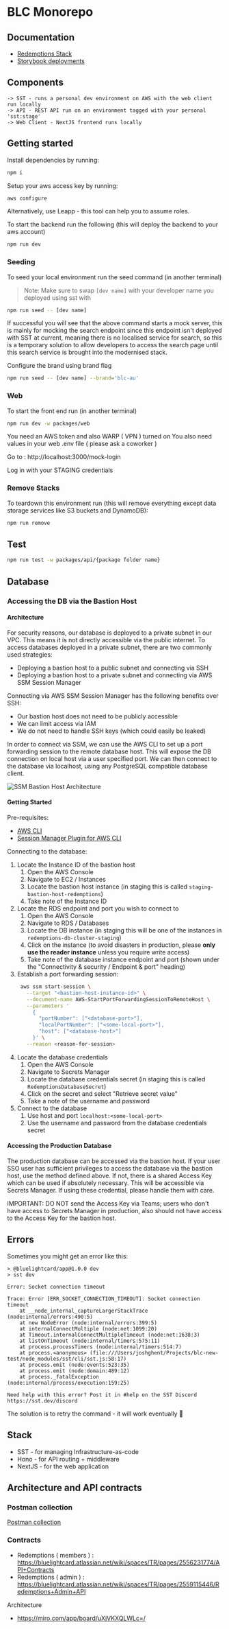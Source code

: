 # BLC Monorepo

## Documentation

- [Redemptions Stack](packages/api/redemptions/README.md)
- [Storybook deployments](docs/StorybookDeployments.md)

## Components

```
-> SST - runs a personal dev environment on AWS with the web client run locally
-> API - REST API run on an environment tagged with your personal 'sst:stage'
-> Web Client - NextJS frontend runs locally
```

## Getting started

Install dependencies by running:

```sh
npm i
```

Setup your aws access key by running:

```sh
aws configure
```

Alternatively, use Leapp - this tool can help you to assume roles.

To start the backend run the following (this will deploy the backend to your aws account)

```sh
npm run dev
```

### Seeding

To seed your local environment run the seed command (in another terminal)

> Note: Make sure to swap `[dev name]` with your developer name you deployed using sst with

```sh
npm run seed -- [dev name]
```

If successful you will see that the above command starts a mock server, this is mainly for mocking the search endpoint since this endpoint isn't deployed with SST at current, meaning there is no localised service for search, so this is a temporary solution to allow developers to access the search page until this search service is brought into the modernised stack.

Configure the brand using brand flag

```sh
npm run seed -- [dev name] --brand='blc-au'
```

### Web

To start the front end run (in another terminal)

```sh
npm run dev -w packages/web
```
You need an AWS token and also WARP ( VPN ) turned on
You also need values in your web .env file ( please ask a coworker )

Go to : http://localhost:3000/mock-login

Log in with your STAGING credentials

### Remove Stacks

To teardown this environment run (this will remove everything except data storage services like S3 buckets and DynamoDB):

```sh
npm run remove
```

## Test

```sh
npm run test -w packages/api/{package folder name}
```

## Database

### Accessing the DB via the Bastion Host

#### Architecture

For security reasons, our database is deployed to a private subnet in our VPC. This means it is not directly accessible via the public internet. To access databases deployed in a private subnet, there are two commonly used strategies:

- Deploying a bastion host to a public subnet and connecting via SSH
- Deploying a bastion host to a private subnet and connecting via AWS SSM Session Manager

Connecting via AWS SSM Session Manager has the following benefits over SSH:

- Our bastion host does not need to be publicly accessible
- We can limit access via IAM
- We do not need to handle SSH keys (which could easily be leaked)

In order to connect via SSM, we can use the AWS CLI to set up a port forwarding session to the remote database host. This will expose the DB connection on local host via a user specified port. We can then connect to the database via localhost, using any PostgreSQL compatible database client.

![SSM Bastion Host Architecture](./.assets/SSM-bastion-host-architecture.png)

#### Getting Started

Pre-requisites:

- [AWS CLI](https://aws.amazon.com/cli/)
- [Session Manager Plugin for AWS CLI](https://docs.aws.amazon.com/systems-manager/latest/userguide/session-manager-working-with-install-plugin.html)

Connecting to the database:

1. Locate the Instance ID of the bastion host
   1. Open the AWS Console
   2. Navigate to EC2 / Instances
   3. Locate the bastion host instance (in staging this is called `staging-bastion-host-redemptions`)
   4. Take note of the Instance ID
2. Locate the RDS endpoint and port you wish to connect to
   1. Open the AWS Console
   2. Navigate to RDS / Databases
   3. Locate the DB instance (in staging this will be one of the instances in `redemptions-db-cluster-staging`)
   4. Click on the instance (to avoid disasters in production, please **only use the reader instance** unless you require write access)
   5. Take note of the database instance endpoint and port (shown under the "Connectivity & security / Endpoint & port" heading)
3. Establish a port forwarding session:
   ```sh
    aws ssm start-session \
      --target "<bastion-host-instance-id>" \
      --document-name AWS-StartPortForwardingSessionToRemoteHost \
      --parameters '
        {
          "portNumber": ["<database-port>"],
          "localPortNumber": ["<some-local-port>"],
          "host": ["<database-host>"]
        }' \
      --reason <reason-for-session>
   ```
4. Locate the database credentials
   1. Open the AWS Console
   2. Navigate to Secrets Manager
   3. Locate the database credentials secret (in staging this is called `RedemptionsDatabaseSecret`)
   4. Click on the secret and select "Retrieve secret value"
   5. Take a note of the username and password
5. Connect to the database
   1. Use host and port `localhost:<some-local-port>`
   2. Use the username and password from the database credentials secret

#### Accessing the Production Database

The production database can be accessed via the bastion host. If your user SSO
user has sufficient privileges to access the database via the bastion host, use
the method defined above. If not, there is a shared Access Key which can be used
if absolutely necessary. This will be accessible via Secrets Manager. If using
these credential, please handle them with care.

IMPORTANT: DO NOT send the Access Key via Teams; users who don't have access to
Secrets Manager in production, also should not have access to the Access Key for
the bastion host.

## Errors

Sometimes you might get an error like this:

```
> @bluelightcard/app@1.0.0 dev
> sst dev

Error: Socket connection timeout

Trace: Error [ERR_SOCKET_CONNECTION_TIMEOUT]: Socket connection timeout
    at __node_internal_captureLargerStackTrace (node:internal/errors:490:5)
    at new NodeError (node:internal/errors:399:5)
    at internalConnectMultiple (node:net:1099:20)
    at Timeout.internalConnectMultipleTimeout (node:net:1638:3)
    at listOnTimeout (node:internal/timers:575:11)
    at process.processTimers (node:internal/timers:514:7)
    at process.<anonymous> (file:///Users/joshghent/Projects/blc-new-test/node_modules/sst/cli/sst.js:58:17)
    at process.emit (node:events:523:35)
    at process.emit (node:domain:489:12)
    at process._fatalException (node:internal/process/execution:159:25)

Need help with this error? Post it in #help on the SST Discord https://sst.dev/discord
```

The solution is to retry the command - it will work eventually 🫣

## Stack

- SST - for managing Infrastructure-as-code
- Hono - for API routing + middleware
- NextJS - for the web application

## Architecture and API contracts

### Postman collection
[Postman collection](docs/api/BlueLightCard2.0.postman_collection.json)

### Contracts
- Redemptions ( members ) : https://bluelightcard.atlassian.net/wiki/spaces/TR/pages/2556231774/API+Contracts
- Redemptions ( admin ) : https://bluelightcard.atlassian.net/wiki/spaces/TR/pages/2559115446/Redemptions+Admin+API

Architecture
- https://miro.com/app/board/uXjVKXQLWLc=/
